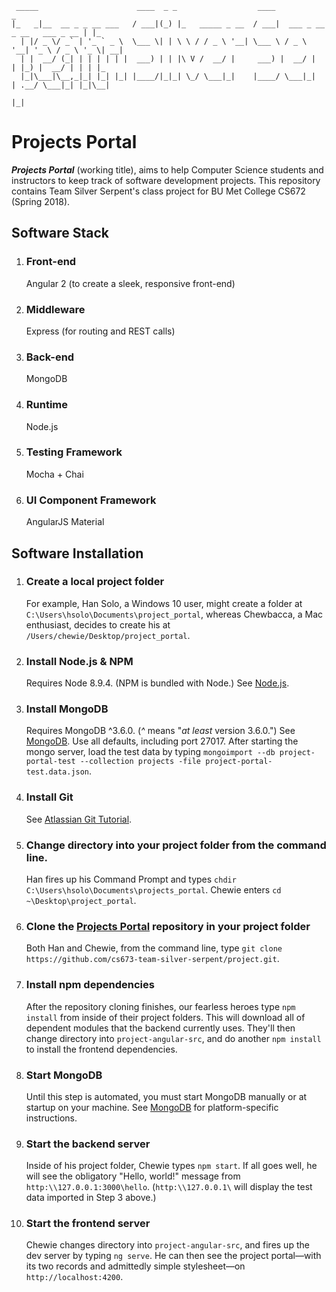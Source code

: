      _____                      ____  _ _                  ____                             _   
    |_   _|__  __ _ _ __ ___   / ___|(_) |_   _____ _ __  / ___|  ___ _ __ _ __   ___ _ __ | |_
      | |/ _ \/ _` | '_ ` _ \  \___ \| | \ \ / / _ \ '__| \___ \ / _ \ '__| '_ \ / _ \ '_ \| __|
      | |  __/ (_| | | | | | |  ___) | | |\ V /  __/ |     ___) |  __/ |  | |_) |  __/ | | | |_
      |_|\___|\__,_|_| |_| |_| |____/|_|_| \_/ \___|_|    |____/ \___|_|  | .__/ \___|_| |_|\__|
                                                                          |_|                   

# Projects Portal
 _**Projects Portal**_ (working title), aims to help Computer Science students and instructors to keep track of software development projects. This repository contains Team Silver Serpent's class project for BU Met College CS672 (Spring 2018).

## Software Stack
1. ### Front-end
   Angular 2 (to create a sleek, responsive front-end)
2. ### Middleware
   Express (for routing and REST calls)
3. ### Back-end
   MongoDB
4. ### Runtime
   Node.js
5. ### Testing Framework
   Mocha + Chai
6. ### UI Component Framework
   AngularJS Material

## Software Installation

1. ### Create a local project folder
   For example, Han Solo, a Windows 10 user, might create a folder at `C:\Users\hsolo\Documents\project_portal`, whereas Chewbacca, a Mac enthusiast, decides to create his at `/Users/chewie/Desktop/project_portal`.
2. ### Install Node.js & NPM
   Requires Node 8.9.4. (NPM is bundled with Node.)
   See [Node.js].
3. ### Install MongoDB
   Requires MongoDB ^3.6.0. (_^_ means  "_at least_ version 3.6.0.")
   See [MongoDB]. Use all defaults, including port 27017.
   After starting the mongo server, load the test data by typing
   `mongoimport --db project-portal-test --collection projects -file project-portal-test.data.json`.
4. ### Install Git
   See [Atlassian Git Tutorial].
5. ### Change directory into your project folder from the command line.
   Han fires up his Command Prompt and types `chdir C:\Users\hsolo\Documents\projects_portal`. Chewie enters `cd ~\Desktop\project_portal`.
6. ### Clone the [Projects Portal] repository in your project folder
   Both Han and Chewie, from the command line, type `git clone https://github.com/cs673-team-silver-serpent/project.git`.  
7. ### Install npm dependencies
   After the repository cloning finishes, our fearless heroes type `npm install` from inside of their project folders. This will download all of dependent modules that the backend currently uses. They'll then change directory into `project-angular-src`, and do another `npm install` to install the frontend dependencies.
8. ### Start MongoDB
   Until this step is automated, you must start MongoDB manually or at startup on your machine. See [MongoDB] for platform-specific instructions.
9. ### Start the backend server
   Inside of his project folder, Chewie types `npm start`. If all goes well, he will see the obligatory "Hello, world!" message from `http:\\127.0.0.1:3000\hello`. (`http:\\127.0.0.1\` will display the test data imported in Step 3 above.)
10. ### Start the frontend server
    Chewie changes directory into `project-angular-src`, and fires up the dev server by typing `ng serve`. He can then see the project portal&mdash;with its two records and admittedly simple stylesheet&mdash;on `http://localhost:4200`.

<!-- links -->
[AngularJS Material]: https://material.angular.io/
[Atlassian Git Tutorial]: https://www.atlassian.com/git/tutorials/install-git
[MongoDB]: https://docs.mongodb.com/manual/administration/install-community/
[Node.js]: https://nodejs.org/en/
[Projects Portal]: https://github.com/cs673-team-silver-serpent/project.git
